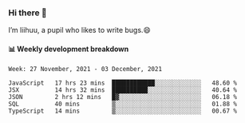 ### Hi there 👋
I’m liihuu, a pupil who likes to write bugs.😄


#### 📊 Weekly development breakdown
<!--START_SECTION:waka-->
```text
Week: 27 November, 2021 - 03 December, 2021

JavaScript   17 hrs 23 mins  ████████████░░░░░░░░░░░░░   48.60 % 
JSX          14 hrs 32 mins  ██████████░░░░░░░░░░░░░░░   40.64 % 
JSON         2 hrs 12 mins   █▓░░░░░░░░░░░░░░░░░░░░░░░   06.18 % 
SQL          40 mins         ▒░░░░░░░░░░░░░░░░░░░░░░░░   01.88 % 
TypeScript   14 mins         ▒░░░░░░░░░░░░░░░░░░░░░░░░   00.67 % 
```
<!--END_SECTION:waka-->

<!--
**liihuu/liihuu** is a ✨ _special_ ✨ repository because its `README.md` (this file) appears on your GitHub profile.

Here are some ideas to get you started:

- 🔭 I’m currently working on ...
- 🌱 I’m currently learning ...
- 👯 I’m looking to collaborate on ...
- 🤔 I’m looking for help with ...
- 💬 Ask me about ...
- 📫 How to reach me: ...
- 😄 Pronouns: ...
- ⚡ Fun fact: ...
-->
